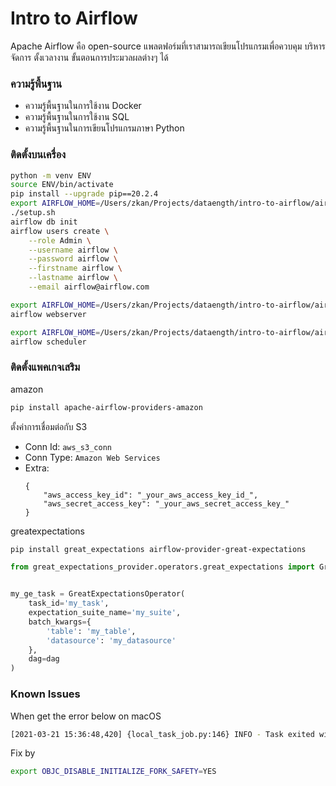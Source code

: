# Intro to Airflow

Apache Airflow คือ open-source แพลตฟอร์มที่เราสามารถเขียนโปรแกรมเพื่อควบคุม บริหารจัดการ ตั้งเวลางาน ขั้นตอนการประมวลผลต่างๆ ได้

### ความรู้พื้นฐาน

* ความรู้พื้นฐานในการใช้งาน Docker
* ความรู้พื้นฐานในการใช้งาน SQL
* ความรู้พื้นฐานในการเขียนโปรแกรมภาษา Python

### ติดตั้งบนเครื่อง

```sh
python -m venv ENV
source ENV/bin/activate
pip install --upgrade pip==20.2.4
export AIRFLOW_HOME=/Users/zkan/Projects/dataength/intro-to-airflow/airflow-local
./setup.sh
airflow db init
airflow users create \
    --role Admin \
    --username airflow \
    --password airflow \
    --firstname airflow \
    --lastname airflow \
    --email airflow@airflow.com
```

```sh
export AIRFLOW_HOME=/Users/zkan/Projects/dataength/intro-to-airflow/airflow-local
airflow webserver
```

```sh
export AIRFLOW_HOME=/Users/zkan/Projects/dataength/intro-to-airflow/airflow-local
airflow scheduler
```

### ติดตั้งแพคเกจเสริม

amazon
```sh
pip install apache-airflow-providers-amazon
```

ตั้งค่าการเชื่อมต่อกับ S3

* Conn Id: `aws_s3_conn`
* Conn Type: `Amazon Web Services`
* Extra:
    ```
    {
        "aws_access_key_id": "_your_aws_access_key_id_",
        "aws_secret_access_key": "_your_aws_secret_access_key_"
    }
    ```

greatexpectations
```sh
pip install great_expectations airflow-provider-great-expectations
```

```python
from great_expectations_provider.operators.great_expectations import GreatExpectationsOperator


my_ge_task = GreatExpectationsOperator(
    task_id='my_task',
    expectation_suite_name='my_suite',
    batch_kwargs={
        'table': 'my_table',
        'datasource': 'my_datasource'
    },
    dag=dag
)
```

### Known Issues

When get the error below on macOS
```sh
[2021-03-21 15:36:48,420] {local_task_job.py:146} INFO - Task exited with return code Negsignal.SIGABRT
```

Fix by
```sh
export OBJC_DISABLE_INITIALIZE_FORK_SAFETY=YES
```

